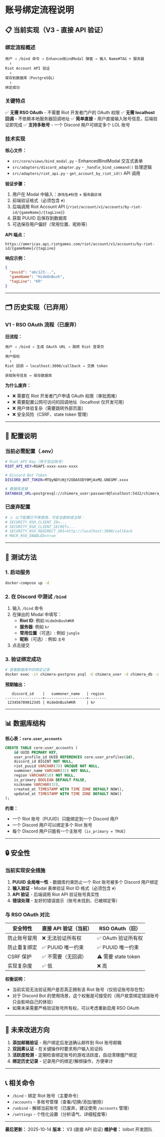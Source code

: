 # 账号绑定流程说明

## 📋 当前实现（V3 - 直接 API 验证）

### 绑定流程概述

```
用户 → /bind 命令 → EnhancedBindModal 弹窗 → 输入 Name#TAG + 服务器
  ↓
Riot Account API 验证
  ↓
保存到数据库（PostgreSQL）
  ↓
绑定成功
```

### 关键特点

✅ **无需 RSO OAuth** - 不需要 Riot 开发者门户的 OAuth 权限
✅ **无需 localhost 回调** - 不依赖本地服务器回调地址
✅ **简单直接** - 用户直接输入账号信息，后端验证即完成
✅ **支持多账号** - 一个 Discord 用户可绑定多个 LOL 账号

### 技术实现

**核心文件：**
- `src/core/views/bind_modal.py` - EnhancedBindModal 交互式表单
- `src/adapters/discord_adapter.py` - `_handle_bind_command()` 处理逻辑
- `src/adapters/riot_api.py` - `get_account_by_riot_id()` API 调用

**验证步骤：**
1. 用户在 Modal 中输入：`游戏名#标签` + `服务器区域`
2. 前端验证格式（必须包含 `#`）
3. 后端调用 Riot Account API (`/riot/account/v1/accounts/by-riot-id/{gameName}/{tagLine}`)
4. 获取 PUUID 后保存到数据库
5. 可选保存用户偏好（常用位置、昵称等）

**API 端点：**
```
https://americas.api.riotgames.com/riot/account/v1/accounts/by-riot-id/{gameName}/{tagLine}
```

**响应示例：**
```json
{
  "puuid": "abc123...",
  "gameName": "HideOnBush",
  "tagLine": "KR"
}
```

---

## 🗂️ 历史实现（已弃用）

### V1 - RSO OAuth 流程（已废弃）

**旧流程：**
```
用户 → /bind → 生成 OAuth URL → 跳转 Riot 登录页
  ↓
用户授权
  ↓
Riot 回调 → localhost:3000/callback → 交换 token
  ↓
获取账号信息 → 保存数据库
```

**为什么废弃：**
- ❌ 需要在 Riot 开发者门户申请 OAuth 权限（审批困难）
- ❌ 需要配置公网可访问的回调地址（localhost 仅开发可用）
- ❌ 用户体验复杂（需要跳转外部页面）
- ❌ 安全风险（CSRF、state token 管理）

---

## 🔧 配置说明

### 当前必需配置（.env）

```bash
# Riot API Key（用于验证账号）
RIOT_API_KEY=RGAPI-xxxx-xxxx-xxxx

# Discord Bot Token
DISCORD_BOT_TOKEN=MTQyNDYzNjY2ODA5ODY0MjAxMQ.GNEGMF.xxxx

# 数据库连接
DATABASE_URL=postgresql://chimera_user:password@localhost:5432/chimera_db
```

### 已废弃配置

```bash
# ⚠️ 以下配置已不再使用，可安全删除或注释：
# SECURITY_RSO_CLIENT_ID=...
# SECURITY_RSO_CLIENT_SECRET=...
# SECURITY_RSO_REDIRECT_URI=http://localhost:3000/callback
# MOCK_RSO_ENABLED=true
```

---

## 🧪 测试方法

### 1. 启动服务

```bash
docker-compose up -d
```

### 2. 在 Discord 中测试 `/bind`

1. 输入 `/bind` 命令
2. 在弹出的 Modal 中填写：
   - **Riot ID**: 例如 `HideOnBush#KR`
   - **服务器**: 例如 `kr`
   - **常用位置**（可选）: 例如 `jungle`
   - **昵称**（可选）: 例如 `主号`
3. 点击提交

### 3. 验证绑定成功

```bash
# 查看数据库中的绑定记录
docker exec -it chimera-postgres psql -U chimera_user -d chimera_db -c "SELECT discord_id, summoner_name, region FROM core.user_accounts;"
```

**预期输出：**
```
   discord_id    |   summoner_name   | region
-----------------+-------------------+--------
 123456789012345 | HideOnBush#KR     | kr
```

---

## 📊 数据库结构

**核心表：`core.user_accounts`**

```sql
CREATE TABLE core.user_accounts (
    id UUID PRIMARY KEY,
    user_profile_id UUID REFERENCES core.user_profiles(id),
    discord_id BIGINT NOT NULL,
    riot_puuid VARCHAR(78) UNIQUE NOT NULL,
    summoner_name VARCHAR(32) NOT NULL,
    region VARCHAR(10) NOT NULL,
    is_primary BOOLEAN DEFAULT FALSE,
    nickname VARCHAR(32),
    created_at TIMESTAMP WITH TIME ZONE DEFAULT NOW(),
    updated_at TIMESTAMP WITH TIME ZONE DEFAULT NOW()
);
```

**约束：**
- 一个 Riot 账号（PUUID）只能绑定到一个 Discord 用户
- 一个 Discord 用户可以绑定多个 Riot 账号
- 每个 Discord 用户只能有一个主账号（`is_primary = TRUE`）

---

## 🔒 安全性

### 当前实现安全措施

1. **PUUID 全局唯一性** - 数据库约束防止一个 Riot 账号被多个 Discord 用户绑定
2. **输入验证** - Modal 表单验证 Riot ID 格式（必须包含 `#`）
3. **API 验证** - 后端调用 Riot API 验证账号真实性
4. **错误处理** - 友好的错误提示（账号未找到、已被绑定等）

### 与 RSO OAuth 对比

| 安全特性 | 直接 API 验证（当前） | RSO OAuth（旧） |
|---------|-------------------|----------------|
| 防止账号冒用 | ❌ 无法验证所有权 | ✅ OAuth 验证所有权 |
| 防止重复绑定 | ✅ PUUID 唯一约束 | ✅ PUUID 唯一约束 |
| CSRF 保护 | ✅ 不需要（无回调） | ⚠️ 需要 state token |
| 实现复杂度 | ✅ 低 | ❌ 高 |

**权衡说明：**
- 当前实现无法验证用户是否真正拥有该 Riot 账号（仅验证账号存在性）
- 对于 Discord Bot 的使用场景，这个权衡是可接受的（用户故意绑定错误账号只会影响自己的体验）
- 如果未来需要严格验证账号所有权，可以考虑重新启用 RSO OAuth

---

## 🚀 未来改进方向

1. **添加邮箱验证** - 用户绑定后发送确认邮件到 Riot 账号邮箱
2. **双因素认证** - 在关键操作时要求用户输入验证码
3. **活跃度检测** - 定期检查绑定账号的游戏活跃度，自动清理僵尸绑定
4. **绑定历史记录** - 记录用户的绑定/解绑操作，方便审计

---

## 📞 相关命令

- `/bind` - 绑定 Riot 账号（主要命令）
- `/accounts` - 多账号管理（查看/切换/添加/删除）
- `/unbind` - 解绑当前账号（已废弃，建议使用 `/accounts` 管理）
- `/settings` - 个性化设置（分析语气、详细程度等）

---

**最后更新：** 2025-10-14
**版本：** V3 (直接 API 验证)
**维护者：** lolbot 开发团队
